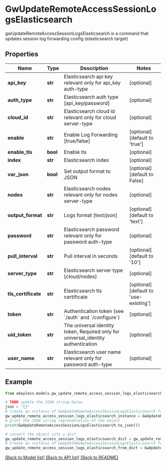 # GwUpdateRemoteAccessSessionLogsElasticsearch

gwUpdateRemoteAccessSessionLogsElasticsearch is a command that updates session log forwarding config (elasticsearch target)

## Properties

Name | Type | Description | Notes
------------ | ------------- | ------------- | -------------
**api_key** | **str** | Elasticsearch api key relevant only for api_key auth-type | [optional] 
**auth_type** | **str** | Elasticsearch auth type [api_key/password] | [optional] 
**cloud_id** | **str** | Elasticsearch cloud id relevant only for cloud server-type | [optional] 
**enable** | **str** | Enable Log Forwarding [true/false] | [optional] [default to 'true']
**enable_tls** | **bool** | Enable tls | [optional] 
**index** | **str** | Elasticsearch index | [optional] 
**var_json** | **bool** | Set output format to JSON | [optional] [default to False]
**nodes** | **str** | Elasticsearch nodes relevant only for nodes server-type | [optional] 
**output_format** | **str** | Logs format [text/json] | [optional] [default to 'text']
**password** | **str** | Elasticsearch password relevant only for password auth-type | [optional] 
**pull_interval** | **str** | Pull interval in seconds | [optional] [default to '10']
**server_type** | **str** | Elasticsearch server type [cloud/nodes] | [optional] 
**tls_certificate** | **str** | Elasticsearch tls certificate | [optional] [default to 'use-existing']
**token** | **str** | Authentication token (see &#x60;/auth&#x60; and &#x60;/configure&#x60;) | [optional] 
**uid_token** | **str** | The universal identity token, Required only for universal_identity authentication | [optional] 
**user_name** | **str** | Elasticsearch user name relevant only for password auth-type | [optional] 

## Example

```python
from akeyless.models.gw_update_remote_access_session_logs_elasticsearch import GwUpdateRemoteAccessSessionLogsElasticsearch

# TODO update the JSON string below
json = "{}"
# create an instance of GwUpdateRemoteAccessSessionLogsElasticsearch from a JSON string
gw_update_remote_access_session_logs_elasticsearch_instance = GwUpdateRemoteAccessSessionLogsElasticsearch.from_json(json)
# print the JSON string representation of the object
print(GwUpdateRemoteAccessSessionLogsElasticsearch.to_json())

# convert the object into a dict
gw_update_remote_access_session_logs_elasticsearch_dict = gw_update_remote_access_session_logs_elasticsearch_instance.to_dict()
# create an instance of GwUpdateRemoteAccessSessionLogsElasticsearch from a dict
gw_update_remote_access_session_logs_elasticsearch_from_dict = GwUpdateRemoteAccessSessionLogsElasticsearch.from_dict(gw_update_remote_access_session_logs_elasticsearch_dict)
```
[[Back to Model list]](../README.md#documentation-for-models) [[Back to API list]](../README.md#documentation-for-api-endpoints) [[Back to README]](../README.md)


